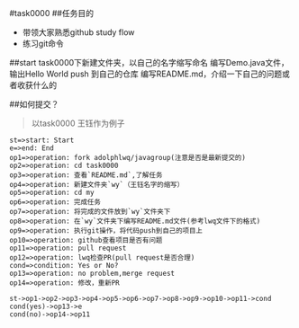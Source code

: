 #task0000
##任务目的
* 带领大家熟悉github study flow
* 练习git命令

##start
task0000下新建文件夹，以自己的名字缩写命名
编写Demo.java文件，输出Hello World
push 到自己的仓库
编写README.md，介绍一下自己的问题或者收获什么的

##如何提交？
>以task0000 王钰作为例子

```flow
st=>start: Start
e=>end: End
op1=>operation: fork adolphlwq/javagroup(注意是否是最新提交的)
op2=>operation: cd task0000
op3=>operation: 查看`README.md`,了解任务
op4=>operation: 新建文件夹`wy`（王钰名字的缩写）
op5=>operation: cd my
op6=>operation: 完成任务
op7=>operation: 将完成的文件放到`wy`文件夹下
op8=>operation: 在`wy`文件夹下编写README.md文件(参考lwq文件下的格式)
op9=>operation: 执行git操作，将代码push到自己的项目上
op10=>operation: github查看项目是否有问题
op11=>operation: pull request
op12=>operation: lwq检查PR(pull request是否合理)
cond=>condition: Yes or No?
op13=>operation: no problem,merge request
op14=>operation: 修改，重新PR

st->op1->op2->op3->op4->op5->op6->op7->op8->op9->op10->op11->cond
cond(yes)->op13->e
cond(no)->op14->op11
```

